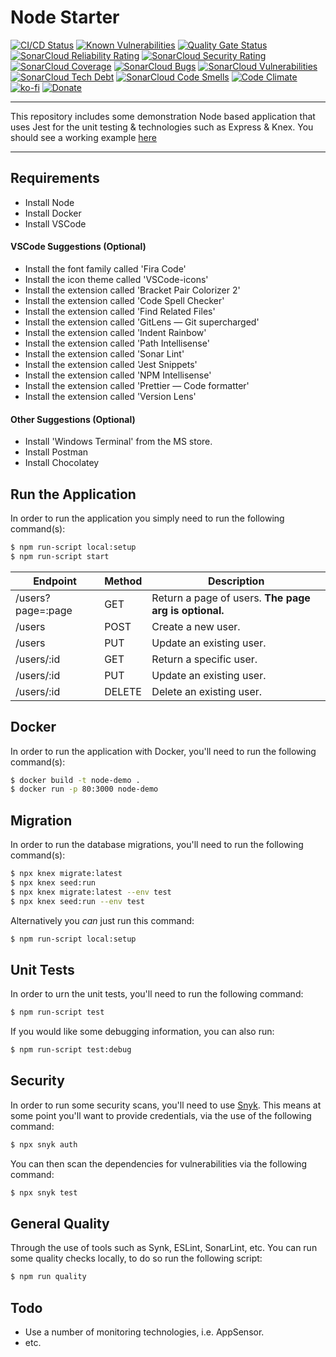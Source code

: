# Node Starter

[![CI/CD Status](https://github.com/JO3-W3B-D3V/Node-Starter/workflows/Continuous%20Integration%20&%20Deployment/badge.svg)](https://github.com/JO3-W3B-D3V/Node-Starter/actions?query=workflow%3A%22Continuous+Integration+%26+Deployment%22)
[![Known Vulnerabilities](https://snyk.io/test/github/JO3-W3B-D3V/Node-Starter/badge.svg?targetFile=package.json)](https://snyk.io/test/github/JO3-W3B-D3V/Node-Starter?targetFile=package.json)
[![Quality Gate Status](https://sonarcloud.io/api/project_badges/measure?project=JO3-W3B-D3V_Node-Starter&metric=alert_status)](https://sonarcloud.io/dashboard?id=JO3-W3B-D3V_Node-Starter)
[![SonarCloud Reliability Rating](https://sonarcloud.io/api/project_badges/measure?project=JO3-W3B-D3V_Node-Starter&metric=reliability_rating)](https://sonarcloud.io/component_measures/metric/reliability_rating/list?id=JO3-W3B-D3V_Node-Starter)
[![SonarCloud Security Rating](https://sonarcloud.io/api/project_badges/measure?project=JO3-W3B-D3V_Node-Starter&metric=security_rating)](https://sonarcloud.io/component_measures/metric/security_rating/list?id=JO3-W3B-D3V_Node-Starter)
[![SonarCloud Coverage](https://sonarcloud.io/api/project_badges/measure?project=JO3-W3B-D3V_Node-Starter&metric=coverage)](https://sonarcloud.io/component_measures/metric/coverage/list?id=JO3-W3B-D3V_Node-Starter)
[![SonarCloud Bugs](https://sonarcloud.io/api/project_badges/measure?project=JO3-W3B-D3V_Node-Starter&metric=bugs)](https://sonarcloud.io/component_measures/metric/reliability_rating/list?id=JO3-W3B-D3V_Node-Starter)
[![SonarCloud Vulnerabilities](https://sonarcloud.io/api/project_badges/measure?project=JO3-W3B-D3V_Node-Starter&metric=vulnerabilities)](https://sonarcloud.io/component_measures/metric/vulnerabilities/list?id=JO3-W3B-D3V_Node-Starter)
[![SonarCloud Tech Debt](https://sonarcloud.io/api/project_badges/measure?project=JO3-W3B-D3V_Node-Starter&metric=sqale_index)](https://sonarcloud.io/component_measures/metric/sqale_index/list?id=JO3-W3B-D3V_Node-Starter)
[![SonarCloud Code Smells](https://sonarcloud.io/api/project_badges/measure?project=JO3-W3B-D3V_Node-Starter&metric=code_smells)](https://sonarcloud.io/component_measures/metric/code_smells/list?id=JO3-W3B-D3V_Node-Starter)
[![Code Climate](https://codeclimate.com/github/JO3-W3B-D3V/Node-Starter/badges/gpa.svg)](https://codeclimate.com/github/JO3-W3B-D3V/Node-Starter)
[![ko-fi](https://www.ko-fi.com/img/githubbutton_sm.svg)](https://ko-fi.com/E1E024921)
[![Donate](https://img.shields.io/badge/Donate-PayPal-green.svg)](https://paypal.me/JO3W3BD3V?locale.x=en_GB)

<hr/>

This repository includes some demonstration Node based application that
uses Jest for the unit testing & technologies such as Express & Knex. You should
see a working example [here](https://jo3-w3b-d3v-node-starter.herokuapp.com/users)

<hr/>

## Requirements

- Install Node
- Install Docker
- Install VSCode

#### VSCode Suggestions (Optional)

- Install the font family called 'Fira Code'
- Install the icon theme called 'VSCode-icons'
- Install the extension called 'Bracket Pair Colorizer 2'
- Install the extension called 'Code Spell Checker'
- Install the extension called 'Find Related Files'
- Install the extension called 'GitLens — Git supercharged'
- Install the extension called 'Indent Rainbow'
- Install the extension called 'Path Intellisense'
- Install the extension called 'Sonar Lint'
- Install the extension called 'Jest Snippets'
- Install the extension called 'NPM Intellisense'
- Install the extension called 'Prettier — Code formatter'
- Install the extension called 'Version Lens'

#### Other Suggestions (Optional)

- Install 'Windows Terminal' from the MS store.
- Install Postman
- Install Chocolatey

## Run the Application

In order to run the application you simply need to run the following command(s):

```bash
$ npm run-script local:setup
$ npm run-script start
```

| Endpoint          | Method | Description                                           |
| ----------------- | ------ | ----------------------------------------------------- |
| /users?page=:page | GET    | Return a page of users. **The page arg is optional.** |
| /users            | POST   | Create a new user.                                    |
| /users            | PUT    | Update an existing user.                              |
| /users/:id        | GET    | Return a specific user.                               |
| /users/:id        | PUT    | Update an existing user.                              |
| /users/:id        | DELETE | Delete an existing user.                              |

## Docker

In order to run the application with Docker, you'll need to run the following command(s):

```bash
$ docker build -t node-demo .
$ docker run -p 80:3000 node-demo
```

## Migration

In order to run the database migrations, you'll need to run the following command(s):

```bash
$ npx knex migrate:latest
$ npx knex seed:run
$ npx knex migrate:latest --env test
$ npx knex seed:run --env test
```

Alternatively you _can_ just run this command:

```bash
$ npm run-script local:setup
```

## Unit Tests

In order to urn the unit tests, you'll need to run the following command:

```bash
$ npm run-script test
```

If you would like some debugging information, you can also run:

```bash
$ npm run-script test:debug
```

## Security

In order to run some security scans, you'll need to use [Snyk](https://snyk.io/).
This means at some point you'll want to provide credentials, via the use of the following
command:

```bash
$ npx snyk auth
```

You can then scan the dependencies for vulnerabilities via the following command:

```bash
$ npx snyk test
```

## General Quality

Through the use of tools such as Synk, ESLint, SonarLint, etc. You can run some quality
checks locally, to do so run the following script:

```bash
$ npm run quality
```

## Todo

- Use a number of monitoring technologies, i.e. AppSensor.
- etc.
